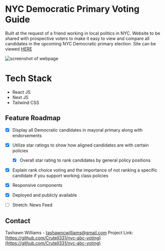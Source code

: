 # NYC Democratic Primary Voting Guide
Built at the request of a friend working in local politics in NYC. Website to be shared with prospective voters to make it easy to view and compare all candidates in the upcoming NYC Democratic primary election. Site can be viewed [HERE](https://nyc-abc-voting-guide.vercel.app/)

![screenshot of webpage](./images/siteimage.png "Candidates Page")

# Tech Stack

* React JS
* Next JS
* Tailwind CSS

## Feature Roadmap
- [x] Display all Democratic candidates in mayoral primary along with endorsements

- [x] Utilize star ratings to show how aligned candidates are with certain policies

    - [x] Overall star rating to rank candidates by general policy positions

- [x] Explain rank choice voting and the importance of not ranking a specific candidate if you support working class policies

- [x] Responsive components

- [x] Deployed and publicly available

- [ ] Stretch: News Feed

## Contact

Tashawn Williams - tashawncwilliams@gmail.com
Project Link: [https://github.com/Crutell331/nyc-abc-voting](https://github.com/Crutell331/nyc-abc-voting)